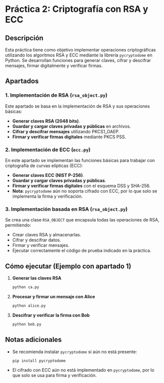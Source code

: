 # Práctica 2: Criptografía con RSA y ECC

## Descripción
Esta práctica tiene como objetivo implementar operaciones criptográficas utilizando los algoritmos RSA y ECC mediante la librería `pycryptodome` en Python. Se desarrollan funciones para generar claves, cifrar y descifrar mensajes, firmar digitalmente y verificar firmas.

## Apartados

### 1. Implementación de RSA (`rsa_object.py`)
Este apartado se basa en la implementación de RSA y sus operaciones básicas:
- **Generar claves RSA (2048 bits)**.
- **Guardar y cargar claves privadas y públicas** en archivos.
- **Cifrar y descifrar mensajes** utilizando PKCS1_OAEP.
- **Firmar y verificar firmas digitales** mediante PKCS PSS.

### 2. Implementación de ECC (`ecc.py`)
En este apartado se implementan las funciones básicas para trabajar con criptografía de curvas elípticas (ECC):
- **Generar claves ECC (NIST P-256)**.
- **Guardar y cargar claves privadas y públicas**.
- **Firmar y verificar firmas digitales** con el esquema DSS y SHA-256.
- **Nota**: `pycryptodome` aún no soporta cifrado con ECC, por lo que solo se implementa la firma y verificación.

### 3. Implementación basada en RSA (`rsa_object.py`)
Se crea una clase `RSA_OBJECT` que encapsula todas las operaciones de RSA, permitiendo:
- Crear claves RSA y almacenarlas.
- Cifrar y descifrar datos.
- Firmar y verificar mensajes.
- Ejecutar correctamente el código de prueba indicado en la práctica.

## Cómo ejecutar (Ejemplo con apartado 1)
1. **Generar las claves RSA**
   ```bash
   python ca.py
   ```
2. **Procesar y firmar un mensaje con Alice**
   ```bash
   python alice.py
   ```
3. **Descifrar y verificar la firma con Bob**
   ```bash
   python bob.py
   ```

## Notas adicionales
- Se recomienda instalar `pycryptodome` si aún no está presente:
  ```bash
  pip install pycryptodome
  ```
- El cifrado con ECC aún no está implementado en `pycryptodome`, por lo que solo se usa para firma y verificación.
